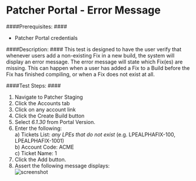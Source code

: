 Patcher Portal - Error Message
==============================

####Prerequisites: ####

* Patcher Portal credentials

####Description: ####
This test is designed to have the user verify that whenever users add a non-existing Fix in a new build, the system will display an error message. The error message will state which Fix(es) are missing. This can happen when a user has added a Fix to a Build before the Fix has finished compiling, or when a Fix does not exist at all.

####Test Steps: ####
1. Navigate to Patcher Staging
1. Click the Accounts tab
1. Click on any account link
1. Click the Create Build button
1. Select *6.1.30* from Portal Version.
1. Enter the following:    
	a) Tickets List: 	*any LPEs that do not exist* (e.g. LPEALPHAFIX-100, LPEALPHAFIX-1001)    
	b) Account Code: ACME    
	c) Ticket Name: 1
1. Click the Add button.
1. Assert the following message displays:    
![screenshot](https://github.com/liferay/liferay-qa-ee/raw/master/patcher-portal/images/build-error-message.png)
	